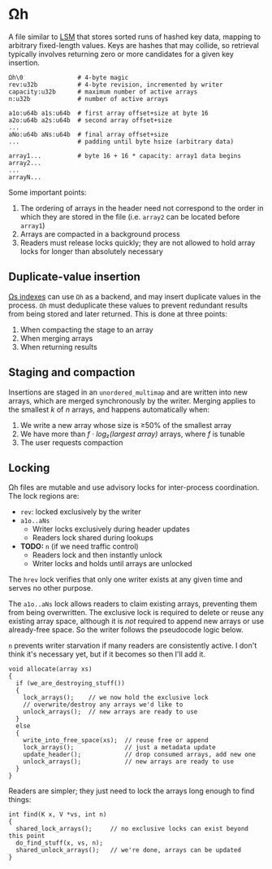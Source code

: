 # Ωh
A file similar to [LSM](https://en.wikipedia.org/wiki/Log-structured_merge-tree) that stores sorted runs of hashed key data, mapping to arbitrary fixed-length values. Keys are hashes that may collide, so retrieval typically involves returning zero or more candidates for a given key insertion.

```
Ωh\0               # 4-byte magic
rev:u32b           # 4-byte revision, incremented by writer
capacity:u32b      # maximum number of active arrays
n:u32b             # number of active arrays

a1o:u64b a1s:u64b  # first array offset+size at byte 16
a2o:u64b a2s:u64b  # second array offset+size
...
aNo:u64b aNs:u64b  # final array offset+size
...                # padding until byte hsize (arbitrary data)

array1...          # byte 16 + 16 * capacity: array1 data begins
array2...
...
arrayN...
```

Some important points:

1. The ordering of arrays in the header need not correspond to the order in which they are stored in the file (i.e. `array2` can be located before `array1`)
2. Arrays are compacted in a background process
3. Readers must release locks quickly; they are not allowed to hold array locks for longer than absolutely necessary


## Duplicate-value insertion
[Ωs indexes](Omega-s.md) can use `Ωh` as a backend, and may insert duplicate values in the process. `Ωh` must deduplicate these values to prevent redundant results from being stored and later returned. This is done at three points:

1. When compacting the stage to an array
2. When merging arrays
3. When returning results


## Staging and compaction
Insertions are staged in an `unordered_multimap` and are written into new arrays, which are merged synchronously by the writer. Merging applies to the smallest _k_ of _n_ arrays, and happens automatically when:

1. We write a new array whose size is ≥50% of the smallest array
2. We have more than _f · log₂(largest array)_ arrays, where _f_ is tunable
3. The user requests compaction


## Locking
Ωh files are mutable and use advisory locks for inter-process coordination. The lock regions are:

+ `rev`: locked exclusively by the writer
+ `a1o..aNs`
  + Writer locks exclusively during header updates
  + Readers lock shared during lookups
+ **TODO:** `n` (if we need traffic control)
  + Readers lock and then instantly unlock
  + Writer locks and holds until arrays are unlocked

The `hrev` lock verifies that only one writer exists at any given time and serves no other purpose.

The `a1o..aNs` lock allows readers to claim existing arrays, preventing them from being overwritten. The exclusive lock is required to delete or reuse any existing array space, although it is _not_ required to append new arrays or use already-free space. So the writer follows the pseudocode logic below.

`n` prevents writer starvation if many readers are consistently active. I don't think it's necessary yet, but if it becomes so then I'll add it.

```
void allocate(array xs)
{
  if (we_are_destroying_stuff())
  {
    lock_arrays();    // we now hold the exclusive lock
    // overwrite/destroy any arrays we'd like to
    unlock_arrays();  // new arrays are ready to use
  }
  else
  {
    write_into_free_space(xs);  // reuse free or append
    lock_arrays();              // just a metadata update
    update_header();            // drop consumed arrays, add new one
    unlock_arrays();            // new arrays are ready to use
  }
}
```

Readers are simpler; they just need to lock the arrays long enough to find things:

```
int find(K x, V *vs, int n)
{
  shared_lock_arrays();     // no exclusive locks can exist beyond this point
  do_find_stuff(x, vs, n);
  shared_unlock_arrays();   // we're done, arrays can be updated
}
```
